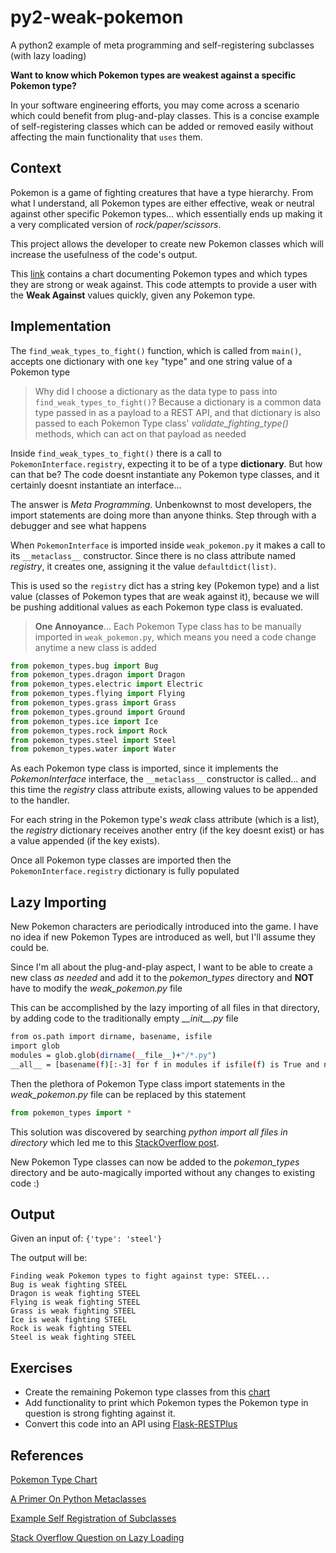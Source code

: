 # py2-weak-pokemon
A python2 example of meta programming and self-registering subclasses (with lazy loading)

**Want to know which Pokemon types are weakest against a specific Pokemon type?**

In your software engineering efforts, you may come across a scenario which could benefit from plug-and-play classes.  This is a concise example of self-registering classes which can be added or removed easily without affecting the main functionality that `uses` them.
## Context
Pokemon is a game of fighting creatures that have a type hierarchy.  From what I understand, all Pokemon types are either effective, weak or neutral against other specific Pokemon types... which essentially ends up making it a very complicated version of _rock/paper/scissors_.

This project allows the developer to create new Pokemon classes which will increase the usefulness of the code's output.

This [link](https://www.eurogamer.net/articles/2018-12-21-pokemon-go-type-chart-effectiveness-weaknesses "Pokemon Type Chart") contains a chart documenting Pokemon types and which types they are strong or weak against.  This code attempts to provide a user with the **Weak Against** values quickly, given any Pokemon type.

## Implementation
The `find_weak_types_to_fight()` function, which is called from `main()`, accepts one dictionary with one `key` "type" and one string value of a Pokemon type

> Why did I choose a dictionary as the data type to pass into `find_weak_types_to_fight()`?
> Because a dictionary is a common data type passed in as a payload to a REST API, and that dictionary is also passed to each Pokemon Type class' _validate_fighting_type()_ methods, which can act on that payload as needed

Inside `find_weak_types_to_fight()` there is a call to `PokemonInterface.registry`, expecting it to be of a type **dictionary**.  But how can that be?  The code doesnt instantiate any Pokemon type classes, and it certainly doesnt instantiate an interface...

The answer is _Meta Programming_.  Unbenkownst to most developers, the import statements are doing more than anyone thinks.  Step through with a debugger and see what happens

When `PokemonInterface` is imported inside `weak_pokemon.py` it makes a call to its `__metaclass__` constructor.  Since there is no class attribute named _registry_, it creates one, assigning it the value `defaultdict(list)`.

This is used so the `registry` dict has a string key (Pokemon type) and a list value (classes of Pokemon types that are weak against it), because we will be pushing additional values as each Pokemon type class is evaluated.

> __One Annoyance__... Each Pokemon Type class has to be manually imported in `weak_pokemon.py`, which means you need a code change anytime a new class is added
```python
from pokemon_types.bug import Bug
from pokemon_types.dragon import Dragon
from pokemon_types.electric import Electric
from pokemon_types.flying import Flying
from pokemon_types.grass import Grass
from pokemon_types.ground import Ground
from pokemon_types.ice import Ice
from pokemon_types.rock import Rock
from pokemon_types.steel import Steel
from pokemon_types.water import Water
```

As each Pokemon type class is imported, since it implements the _PokemonInterface_ interface, the `__metaclass__` constructor is called... and this time the _registry_ class attribute exists, allowing values to be appended to the handler.

For each string in the Pokemon type's _weak_ class attribute (which is a list), the _registry_ dictionary receives another entry (if the key doesnt exist) or has a value appended (if the key exists).

Once all Pokemon type classes are imported then the `PokemonInterface.registry` dictionary is fully populated

## Lazy Importing

New Pokemon characters are periodically introduced into the game.  I have no idea if new Pokemon Types are introduced as well, but I'll assume they could be.

Since I'm all about the plug-and-play aspect, I want to be able to create a new class _as needed_ and add it to the _pokemon_types_ directory and **NOT** have to modify the _weak_pokemon.py_ file

This can be accomplished by the lazy importing of all files in that directory, by adding code to the traditionally empty *\_\_init__.py* file

```bash
from os.path import dirname, basename, isfile
import glob
modules = glob.glob(dirname(__file__)+"/*.py")
__all__ = [basename(f)[:-3] for f in modules if isfile(f) is True and not f.startswith('_')]`
```

Then the plethora of Pokemon Type class import statements in the  _weak_pokemon.py_ file can be replaced by this statement

```python
from pokemon_types import *
```

This solution was discovered by searching _python import all files in directory_ which led me to this [StackOverflow post](https://stackoverflow.com/questions/1057431/how-to-load-all-modules-in-a-folder).

New Pokemon Type classes can now be added to the _pokemon_types_ directory and be auto-magically imported without any changes to existing code :)

## Output
Given an input of: ``{'type': 'steel'}``

The output will be:
```
Finding weak Pokemon types to fight against type: STEEL...
Bug is weak fighting STEEL
Dragon is weak fighting STEEL
Flying is weak fighting STEEL
Grass is weak fighting STEEL
Ice is weak fighting STEEL
Rock is weak fighting STEEL
Steel is weak fighting STEEL
```

## Exercises
* Create the remaining Pokemon type classes from this [chart](https://www.eurogamer.net/articles/2018-12-21-pokemon-go-type-chart-effectiveness-weaknesses "Pokemon Type Chart")
* Add functionality to print which Pokemon types the Pokemon type in question is strong fighting against it.
* Convert this code into an API using [Flask-RESTPlus](https://flask-restplus.readthedocs.io/en/stable/)

## References
[Pokemon Type Chart](https://www.eurogamer.net/articles/2018-12-21-pokemon-go-type-chart-effectiveness-weaknesses)

[A Primer On Python Metaclasses](https://jakevdp.github.io/blog/2012/12/01/a-primer-on-python-metaclasses/#Example-2:-Registering-Subclasses)

[Example Self Registration of Subclasses](https://python-3-patterns-idioms-test.readthedocs.io/en/latest/Metaprogramming.html#example-self-registration-of-subclasses)

[Stack Overflow Question on Lazy Loading](https://stackoverflow.com/questions/1057431/how-to-load-all-modules-in-a-folder)